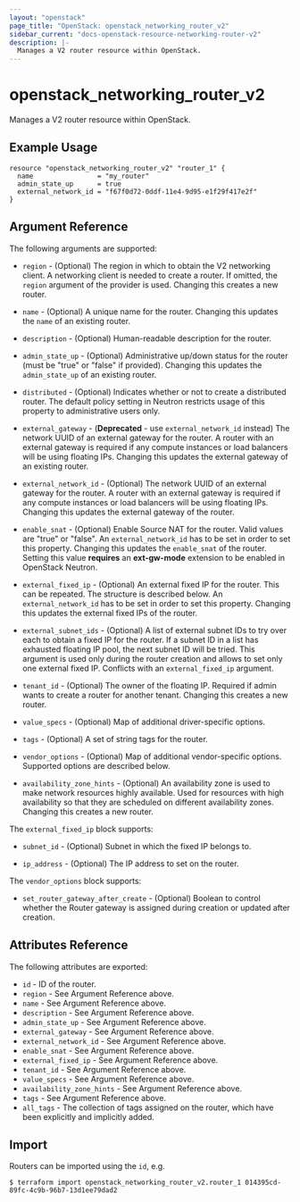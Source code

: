 ```yaml
---
layout: "openstack"
page_title: "OpenStack: openstack_networking_router_v2"
sidebar_current: "docs-openstack-resource-networking-router-v2"
description: |-
  Manages a V2 router resource within OpenStack.
---
```


# openstack\_networking\_router\_v2

Manages a V2 router resource within OpenStack.

## Example Usage

```hcl
resource "openstack_networking_router_v2" "router_1" {
  name                = "my_router"
  admin_state_up      = true
  external_network_id = "f67f0d72-0ddf-11e4-9d95-e1f29f417e2f"
}
```

## Argument Reference

The following arguments are supported:

* `region` - (Optional) The region in which to obtain the V2 networking client.
  A networking client is needed to create a router. If omitted, the
  `region` argument of the provider is used. Changing this creates a new
  router.

* `name` - (Optional) A unique name for the router. Changing this
  updates the `name` of an existing router.

* `description` - (Optional) Human-readable description for the router.

* `admin_state_up` - (Optional) Administrative up/down status for the router
  (must be "true" or "false" if provided). Changing this updates the
  `admin_state_up` of an existing router.

* `distributed` - (Optional) Indicates whether or not to create a
  distributed router. The default policy setting in Neutron restricts
  usage of this property to administrative users only.

* `external_gateway` - (**Deprecated** - use `external_network_id` instead) The
  network UUID of an external gateway for the router. A router with an
  external gateway is required if any compute instances or load balancers
  will be using floating IPs. Changing this updates the external gateway
  of an existing router.

* `external_network_id` - (Optional) The network UUID of an external gateway
  for the router. A router with an external gateway is required if any
  compute instances or load balancers will be using floating IPs. Changing
  this updates the external gateway of the router.

* `enable_snat` - (Optional) Enable Source NAT for the router. Valid values are
  "true" or "false". An `external_network_id` has to be set in order to
  set this property. Changing this updates the `enable_snat` of the router.
  Setting this value **requires** an **ext-gw-mode** extension to be enabled
  in OpenStack Neutron.

* `external_fixed_ip` - (Optional) An external fixed IP for the router. This
  can be repeated. The structure is described below. An `external_network_id`
  has to be set in order to set this property. Changing this updates the
  external fixed IPs of the router.

* `external_subnet_ids` - (Optional) A list of external subnet IDs to try over
  each to obtain a fixed IP for the router. If a subnet ID in a list has
  exhausted floating IP pool, the next subnet ID will be tried. This argument is
  used only during the router creation and allows to set only one external fixed
  IP. Conflicts with an `external_fixed_ip` argument.

* `tenant_id` - (Optional) The owner of the floating IP. Required if admin wants
  to create a router for another tenant. Changing this creates a new router.

* `value_specs` - (Optional) Map of additional driver-specific options.

* `tags` - (Optional) A set of string tags for the router.

* `vendor_options` - (Optional) Map of additional vendor-specific options.
  Supported options are described below.

* `availability_zone_hints` -  (Optional) An availability zone is used to make 
  network resources highly available. Used for resources with high availability
  so that they are scheduled on different availability zones. Changing this
  creates a new router.

The `external_fixed_ip` block supports:

* `subnet_id` - (Optional) Subnet in which the fixed IP belongs to.

* `ip_address` - (Optional) The IP address to set on the router.

The `vendor_options` block supports:

* `set_router_gateway_after_create` - (Optional) Boolean to control whether
  the Router gateway is assigned during creation or updated after creation.

## Attributes Reference

The following attributes are exported:

* `id` - ID of the router.
* `region` - See Argument Reference above.
* `name` - See Argument Reference above.
* `description` - See Argument Reference above.
* `admin_state_up` - See Argument Reference above.
* `external_gateway` - See Argument Reference above.
* `external_network_id` - See Argument Reference above.
* `enable_snat` - See Argument Reference above.
* `external_fixed_ip` - See Argument Reference above.
* `tenant_id` - See Argument Reference above.
* `value_specs` - See Argument Reference above.
* `availability_zone_hints` - See Argument Reference above.
* `tags` - See Argument Reference above.
* `all_tags` - The collection of tags assigned on the router, which have been
  explicitly and implicitly added.

## Import

Routers can be imported using the `id`, e.g.

```
$ terraform import openstack_networking_router_v2.router_1 014395cd-89fc-4c9b-96b7-13d1ee79dad2
```
